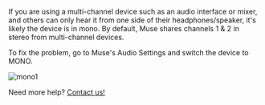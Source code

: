 If you are using a multi-channel device such as an audio interface or mixer, and others can only hear it from one side of their headphones/speaker, it's likely the device is in mono.
By default, Muse shares channels 1 & 2 in stereo from multi-channel devices.

To fix the problem, go to Muse's Audio Settings and switch the device to MONO.

![mono1](https://user-images.githubusercontent.com/7818811/152457900-f8b0bbaa-f099-4cdb-88c9-1c3c67b2ece9.png)

Need more help? [Contact us!](https://www.musesessions.co/contact)